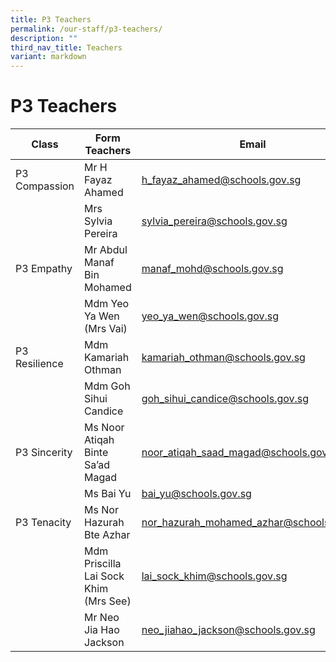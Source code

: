 ```yaml
---
title: P3 Teachers
permalink: /our-staff/p3-teachers/
description: ""
third_nav_title: Teachers
variant: markdown
---
```

<h1><b>P3 Teachers</b></h1>


| Class | Form Teachers | Email |
| -------- | -------- | -------- |
| P3 Compassion   | Mr H Fayaz Ahamed   | [h_fayaz_ahamed@schools.gov.sg](mailto:h_fayaz_ahamed@schools.gov.sg)    |
| |Mrs Sylvia Pereira|[sylvia_pereira@schools.gov.sg](mailto:sylvia_pereira@schools.gov.sg)|
|P3 Empathy|Mr Abdul Manaf Bin Mohamed|[manaf_mohd@schools.gov.sg](mailto:manaf_mohd@schools.gov.sg)|
| |Mdm Yeo Ya Wen (Mrs Vai)|[yeo_ya_wen@schools.gov.sg](mailto:yeo_ya_wen@schools.gov.sg)|
|P3 Resilience|Mdm Kamariah Othman|[kamariah_othman@schools.gov.sg](mailto:kamariah_othman@schools.gov.sg)|
| |Mdm Goh Sihui Candice|[goh_sihui_candice@schools.gov.sg](mailto:goh_sihui_candice@schools.gov.sg)|
|P3 Sincerity|Ms Noor Atiqah Binte Sa’ad Magad|[noor_atiqah_saad_magad@schools.gov.sg](mailto:noor_atiqah_saad_magad@schools.gov.sg)|
| |Ms Bai Yu|[bai_yu@schools.gov.sg](mailto:noorshirianny_misban@schools.gov.sg)|
|P3 Tenacity|Ms Nor Hazurah Bte Azhar|[nor_hazurah_mohamed_azhar@schools.gov.sg](mailto:nor_hazurah_mohamed_azhar@schools.gov.sgg)|
||Mdm Priscilla Lai Sock Khim (Mrs See) |[lai_sock_khim@schools.gov.sg](mailto:lai_sock_khim@schools.gov.sg)|
||Mr Neo Jia Hao Jackson|[neo_jiahao_jackson@schools.gov.sg](mailto:neo_jiahao_jackson)|